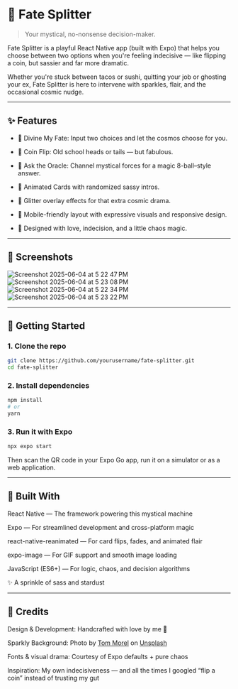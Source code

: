 # 🔮 Fate Splitter

> Your mystical, no-nonsense decision-maker.

Fate Splitter is a playful React Native app (built with Expo) that helps you choose between two options when you're feeling indecisive — like flipping a coin, but sassier and far more dramatic.

Whether you're stuck between tacos or sushi, quitting your job or ghosting your ex, Fate Splitter is here to intervene with sparkles, flair, and the occasional cosmic nudge.

---

## ✨ Features

- 🔀 Divine My Fate: Input two choices and let the cosmos choose for you.

- 💸 Coin Flip: Old school heads or tails — but fabulous.

- 🔮 Ask the Oracle: Channel mystical forces for a magic 8-ball–style answer.

- 🎴 Animated Cards with randomized sassy intros.

- 🌈 Glitter overlay effects for that extra cosmic drama.

- 🎨 Mobile-friendly layout with expressive visuals and responsive design.

- 🧠 Designed with love, indecision, and a little chaos magic.

---

## 📱 Screenshots

![Screenshot 2025-06-04 at 5 22 47 PM](https://github.com/user-attachments/assets/6db413e3-e564-4fba-a73f-21bb4ec3335b)
![Screenshot 2025-06-04 at 5 23 08 PM](https://github.com/user-attachments/assets/4f456f34-6cc4-44aa-b17e-c1151744b397)
![Screenshot 2025-06-04 at 5 22 34 PM](https://github.com/user-attachments/assets/9f459ca9-95e7-42fd-8498-60984724dd93)
![Screenshot 2025-06-04 at 5 23 22 PM](https://github.com/user-attachments/assets/968bc720-cad2-49e7-8f45-b18101adfa82)


---

## 🚀 Getting Started

### 1. Clone the repo

```bash
git clone https://github.com/yourusername/fate-splitter.git
cd fate-splitter
```

### 2. Install dependencies

```bash
npm install
# or
yarn
```

### 3. Run it with Expo

```bash 
npx expo start
```

Then scan the QR code in your Expo Go app, run it on a simulator or as a web application. 

---

## 📂 Built With
React Native — The framework powering this mystical machine

Expo — For streamlined development and cross-platform magic

react-native-reanimated — For card flips, fades, and animated flair

expo-image — For GIF support and smooth image loading

JavaScript (ES6+) — For logic, chaos, and decision algorithms

✨ A sprinkle of sass and stardust

---

## 🐾 Credits
Design & Development: Handcrafted with love by me 🌙

Sparkly Background: Photo by <a href="https://unsplash.com/@maiq?utm_content=creditCopyText&utm_medium=referral&utm_source=unsplash">Tom Morel</a> on <a href="https://unsplash.com/photos/selective-focus-photography-of-black-gemstones-ktVazL5c7FM?utm_content=creditCopyText&utm_medium=referral&utm_source=unsplash">Unsplash</a>
      

Fonts & visual drama: Courtesy of Expo defaults + pure chaos

Inspiration: My own indecisiveness — and all the times I googled “flip a coin” instead of trusting my gut

